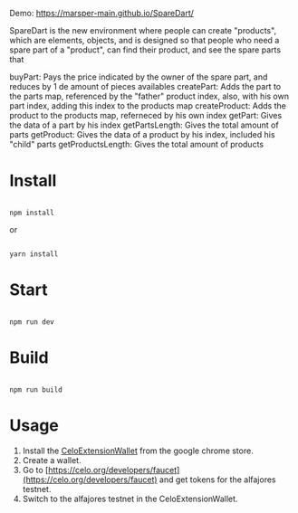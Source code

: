 Demo: https://marsper-main.github.io/SpareDart/

SpareDart is the new environment where people can create "products", which are elements, objects, and is designed so that people who need a spare part of a "product", can find their product, and see the spare parts that

buyPart: Pays the price indicated by the owner of the spare part, and reduces by 1 de amount of pieces availables
createPart: Adds the part to the parts map, referenced by the "father" product index, also, with his own part index, adding this index to the products map
createProduct: Adds the product to the products map, referneced by his own index 
getPart: Gives the data of a part by his index
getPartsLength: Gives the total amount of parts
getProduct: Gives the data of a product by his index, included his "child" parts
getProductsLength: Gives the total amount of products

# Install

```

npm install

```

or 

```

yarn install

```

# Start

```

npm run dev

```

# Build

```

npm run build

```
# Usage
1. Install the [CeloExtensionWallet](https://chrome.google.com/webstore/detail/celoextensionwallet/kkilomkmpmkbdnfelcpgckmpcaemjcdh?hl=en) from the google chrome store.
2. Create a wallet.
3. Go to [https://celo.org/developers/faucet](https://celo.org/developers/faucet) and get tokens for the alfajores testnet.
4. Switch to the alfajores testnet in the CeloExtensionWallet.
